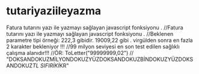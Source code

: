 # tutariyaziileyazma
Fatura tutarını yazı ile yazmayı sağlayan javascript fonksiyonu . 
//Fatura tutarını yazı ile yazmayı sağlayan javascript fonksiyonu .
//Beklenen parametre tipi örneği: 222,3  gibidir. 19009,22 gibi . virgülden sonra en fazla 2 karakter bekleniyor !!!
//99 milyon seviyesi en son test edilen sağlıklı çalışma alanıdır!!!
//ÖR: ToLetter("99999999,02")
//    "DOKSANDOKUZMİLYONDOKUZYÜZDOKSANDOKUZBİNDOKUZYÜZDOKSANDOKUZ*TL SIFIRİKİ*KR"
